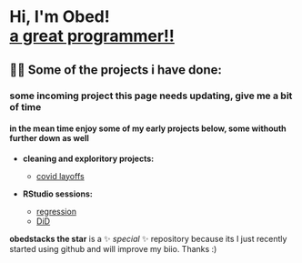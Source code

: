 <h1>Hi, I'm Obed! <br/><a href="https://github.com/obedstacks">a great programmer!!</a>
<h2>👨‍💻 Some of the projects i have done:</h2>
<h3>some incoming project this page needs updating, give me a bit of time</h3>
<h4>in the mean time enjoy some of my early projects below, some withouth further down as well</h4>
   
- <b>cleaning and exploritory projects:</b>
  - [covid layoffs](https://github.com/obedstacks/Covid-Layoffs/tree/main)

- <b>RStudio sessions:</b>
  - [regression](https://github.com/obedstacks/regression)
  - [DiD](https://github.com/obedstacks/DiD)

  
**obedstacks the star** is a ✨ _special_ ✨ repository because its I just recently started using github and will improve my biio. Thanks :) 



